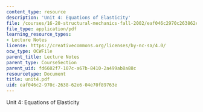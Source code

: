 ```yaml
---
content_type: resource
description: 'Unit 4: Equations of Elasticity'
file: /courses/16-20-structural-mechanics-fall-2002/eaf046c2970c263862e604e70f89763e_unit4.pdf
file_type: application/pdf
learning_resource_types:
- Lecture Notes
license: https://creativecommons.org/licenses/by-nc-sa/4.0/
ocw_type: OCWFile
parent_title: Lecture Notes
parent_type: CourseSection
parent_uid: fd6602f7-107c-a67b-8410-2a499ab8a88c
resourcetype: Document
title: unit4.pdf
uid: eaf046c2-970c-2638-62e6-04e70f89763e
---
```

Unit 4: Equations of Elasticity